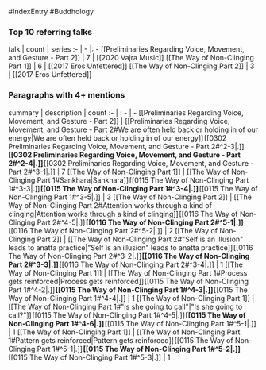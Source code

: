 #IndexEntry #Buddhology

### Top 10 referring talks
talk | count | series
:- | - |: -
[[Preliminaries Regarding Voice, Movement, and Gesture - Part 2]] | 7 | [[2020 Vajra Music]]
[[The Way of Non-Clinging Part 1]] | 6 | [[2017 Eros Unfettered]]
[[The Way of Non-Clinging Part 2]] | 3 | [[2017 Eros Unfettered]]

### Paragraphs with 4+ mentions
summary | description | count
:- | : - | -
[[Preliminaries Regarding Voice, Movement, and Gesture - Part 2]] | [[Preliminaries Regarding Voice, Movement, and Gesture - Part 2#We are often held back or holding in of our energy\|We are often held back or holding in of our energy]] [[0302 Preliminaries Regarding Voice, Movement, and Gesture - Part 2#^2-3\|.]] **[[0302 Preliminaries Regarding Voice, Movement, and Gesture - Part 2#^2-4\|.]]** [[0302 Preliminaries Regarding Voice, Movement, and Gesture - Part 2#^3-1\|.]] | 7
[[The Way of Non-Clinging Part 1]] | [[The Way of Non-Clinging Part 1#Sankhara\|Sankhara]] [[0115 The Way of Non-Clinging Part 1#^3-3\|.]] **[[0115 The Way of Non-Clinging Part 1#^3-4\|.]]** [[0115 The Way of Non-Clinging Part 1#^3-5\|.]] | 3
[[The Way of Non-Clinging Part 2]] | [[The Way of Non-Clinging Part 2#Attention works through a kind of clinging\|Attention works through a kind of clinging]] [[0116 The Way of Non-Clinging Part 2#^4-5\|.]] **[[0116 The Way of Non-Clinging Part 2#^5-1\|.]]** [[0116 The Way of Non-Clinging Part 2#^5-2\|.]] | 2
[[The Way of Non-Clinging Part 2]] | [[The Way of Non-Clinging Part 2#"Self is an illusion" leads to anatta practice\|"Self is an illusion" leads to anatta practice]] [[0116 The Way of Non-Clinging Part 2#^3-2\|.]] **[[0116 The Way of Non-Clinging Part 2#^3-3\|.]]** [[0116 The Way of Non-Clinging Part 2#^3-4\|.]] | 1
[[The Way of Non-Clinging Part 1]] | [[The Way of Non-Clinging Part 1#Process gets reinforced\|Process gets reinforced]] [[0115 The Way of Non-Clinging Part 1#^4-2\|.]] **[[0115 The Way of Non-Clinging Part 1#^4-3\|.]]** [[0115 The Way of Non-Clinging Part 1#^4-4\|.]] | 1
[[The Way of Non-Clinging Part 1]] | [[The Way of Non-Clinging Part 1#"Is she going to call"\|"Is she going to call?"]] [[0115 The Way of Non-Clinging Part 1#^4-5\|.]] **[[0115 The Way of Non-Clinging Part 1#^4-6\|.]]** [[0115 The Way of Non-Clinging Part 1#^5-1\|.]] | 1
[[The Way of Non-Clinging Part 1]] | [[The Way of Non-Clinging Part 1#Pattern gets reinforced\|Pattern gets reinforced]] [[0115 The Way of Non-Clinging Part 1#^5-1\|.]] **[[0115 The Way of Non-Clinging Part 1#^5-2\|.]]** [[0115 The Way of Non-Clinging Part 1#^5-3\|.]] | 1

